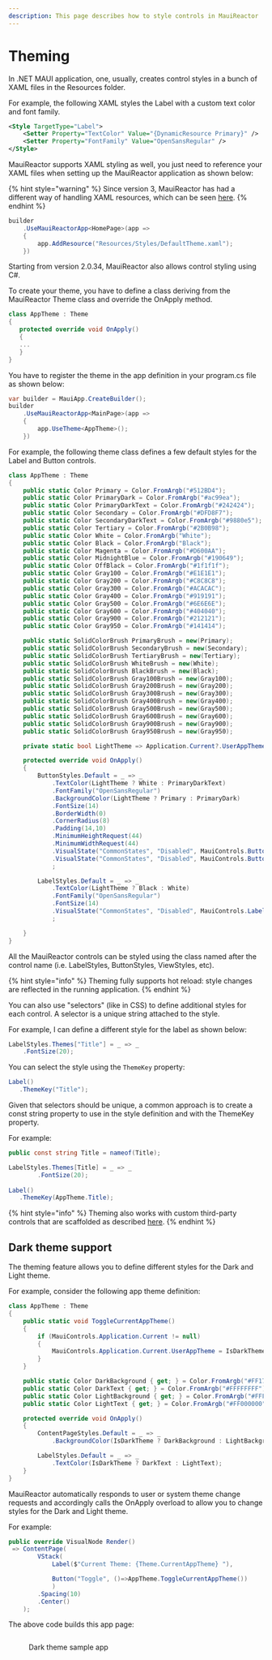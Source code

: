 ```yaml
---
description: This page describes how to style controls in MauiReactor
---
```


# Theming

In .NET MAUI application, one, usually, creates control styles in a bunch of XAML files in the Resources folder.

For example, the following XAML styles the Label with a custom text color and font family.

```xml
<Style TargetType="Label">
    <Setter Property="TextColor" Value="{DynamicResource Primary}" />
    <Setter Property="FontFamily" Value="OpenSansRegular" />
</Style>
```

MauiReactor supports XAML styling as well, you just need to reference your XAML files when setting up the MauiReactor application as shown below:

{% hint style="warning" %}
Since version 3, MauiReactor has had a different way of handling XAML resources, which can be seen [here](../whats-new-in-version-3.md).
{% endhint %}

```csharp
builder
    .UseMauiReactorApp<HomePage>(app =>
    {
        app.AddResource("Resources/Styles/DefaultTheme.xaml");
    })
```

Starting from version 2.0.34, MauiReactor also allows control styling using C#.

To create your theme, you have to define a class deriving from the MauiReactor Theme class and override the OnApply method.&#x20;

```csharp
class AppTheme : Theme
{
   protected override void OnApply()
   {
   ...
   }
}
```

You have to register the theme in the app definition in your program.cs file as shown below:

```csharp
var builder = MauiApp.CreateBuilder();
builder
    .UseMauiReactorApp<MainPage>(app =>
    {
        app.UseTheme<AppTheme>();
    })
```

For example, the following theme class defines a few default styles for the Label and Button controls.&#x20;

```csharp
class AppTheme : Theme
{
    public static Color Primary = Color.FromArgb("#512BD4");
    public static Color PrimaryDark = Color.FromArgb("#ac99ea");
    public static Color PrimaryDarkText = Color.FromArgb("#242424");
    public static Color Secondary = Color.FromArgb("#DFD8F7");
    public static Color SecondaryDarkText = Color.FromArgb("#9880e5");
    public static Color Tertiary = Color.FromArgb("#2B0B98");
    public static Color White = Color.FromArgb("White");
    public static Color Black = Color.FromArgb("Black");
    public static Color Magenta = Color.FromArgb("#D600AA");
    public static Color MidnightBlue = Color.FromArgb("#190649");
    public static Color OffBlack = Color.FromArgb("#1f1f1f");
    public static Color Gray100 = Color.FromArgb("#E1E1E1");
    public static Color Gray200 = Color.FromArgb("#C8C8C8");
    public static Color Gray300 = Color.FromArgb("#ACACAC");
    public static Color Gray400 = Color.FromArgb("#919191");
    public static Color Gray500 = Color.FromArgb("#6E6E6E");
    public static Color Gray600 = Color.FromArgb("#404040");
    public static Color Gray900 = Color.FromArgb("#212121");
    public static Color Gray950 = Color.FromArgb("#141414");

    public static SolidColorBrush PrimaryBrush = new(Primary);
    public static SolidColorBrush SecondaryBrush = new(Secondary);
    public static SolidColorBrush TertiaryBrush = new(Tertiary);
    public static SolidColorBrush WhiteBrush = new(White);
    public static SolidColorBrush BlackBrush = new(Black);
    public static SolidColorBrush Gray100Brush = new(Gray100);
    public static SolidColorBrush Gray200Brush = new(Gray200);
    public static SolidColorBrush Gray300Brush = new(Gray300);
    public static SolidColorBrush Gray400Brush = new(Gray400);
    public static SolidColorBrush Gray500Brush = new(Gray500);
    public static SolidColorBrush Gray600Brush = new(Gray600);
    public static SolidColorBrush Gray900Brush = new(Gray900);
    public static SolidColorBrush Gray950Brush = new(Gray950);

    private static bool LightTheme => Application.Current?.UserAppTheme == Microsoft.Maui.ApplicationModel.AppTheme.Light;

    protected override void OnApply()
    {
        ButtonStyles.Default = _ => _
            .TextColor(LightTheme ? White : PrimaryDarkText)
            .FontFamily("OpenSansRegular")
            .BackgroundColor(LightTheme ? Primary : PrimaryDark)
            .FontSize(14)
            .BorderWidth(0)
            .CornerRadius(8)
            .Padding(14,10)
            .MinimumHeightRequest(44)
            .MinimumWidthRequest(44)
            .VisualState("CommonStates", "Disabled", MauiControls.Button.TextColorProperty, LightTheme ? Gray950 : Gray200)
            .VisualState("CommonStates", "Disabled", MauiControls.Button.BackgroundColorProperty, LightTheme ? Gray200 : Gray600)
            ;

        LabelStyles.Default = _ => _
            .TextColor(LightTheme ? Black : White)
            .FontFamily("OpenSansRegular")
            .FontSize(14)
            .VisualState("CommonStates", "Disabled", MauiControls.Label.TextColorProperty, LightTheme ? Gray300 : Gray600)
            ;

    }
}
```

All the MauiReactor controls can be styled using the class named after the control name (i.e. LabelStyles, ButtonStyles, ViewStyles, etc).

{% hint style="info" %}
Theming fully supports hot reload: style changes are reflected in the running application.
{% endhint %}

You can also use "selectors" (like in CSS) to define additional styles for each control. A selector is a unique string attached to the style.&#x20;

For example, I can define a different style for the label as shown below:

```csharp
LabelStyles.Themes["Title"] = _ => _
    .FontSize(20);
```

You can select the style using the `ThemeKey` property:

```csharp
Label()
   .ThemeKey("Title");
```

Given that selectors should be unique, a common approach is to create a const string property to use in the style definition and with the ThemeKey property.

For example:

```csharp
public const string Title = nameof(Title);

LabelStyles.Themes[Title] = _ => _
        .FontSize(20);
        
Label()
   .ThemeKey(AppTheme.Title);


```

{% hint style="info" %}
Theming also works with custom third-party controls that are scaffolded as described [here](wrap-3rd-party-controls/).
{% endhint %}

## Dark theme support

The theming feature allows you to define different styles for the Dark and Light theme.

For example, consider the following app theme definition:

```csharp
class AppTheme : Theme
{
    public static void ToggleCurrentAppTheme()
    {
        if (MauiControls.Application.Current != null)
        {
            MauiControls.Application.Current.UserAppTheme = IsDarkTheme ? Microsoft.Maui.ApplicationModel.AppTheme.Light : Microsoft.Maui.ApplicationModel.AppTheme.Dark;
        }
    }

    public static Color DarkBackground { get; } = Color.FromArgb("#FF17171C");
    public static Color DarkText { get; } = Color.FromArgb("#FFFFFFFF");
    public static Color LightBackground { get; } = Color.FromArgb("#FFF1F2F3");
    public static Color LightText { get; } = Color.FromArgb("#FF000000");

    protected override void OnApply()
    {
        ContentPageStyles.Default = _ => _
            .BackgroundColor(IsDarkTheme ? DarkBackground : LightBackground);

        LabelStyles.Default = _ => _
            .TextColor(IsDarkTheme ? DarkText : LightText);
    }
}
```

MauiReactor automatically responds to user or system theme change requests and accordingly calls the OnApply overload to allow you to change styles for the Dark and Light theme.

For example:

```csharp
public override VisualNode Render()
 => ContentPage(
        VStack(
            Label($"Current Theme: {Theme.CurrentAppTheme} "),

            Button("Toggle", ()=>AppTheme.ToggleCurrentAppTheme())
            )
        .Spacing(10)
        .Center()
    );
```

The above code builds this app page:

<figure><img src="../.gitbook/assets/DarkThemeSupport.gif" alt=""><figcaption><p>Dark theme sample app</p></figcaption></figure>
